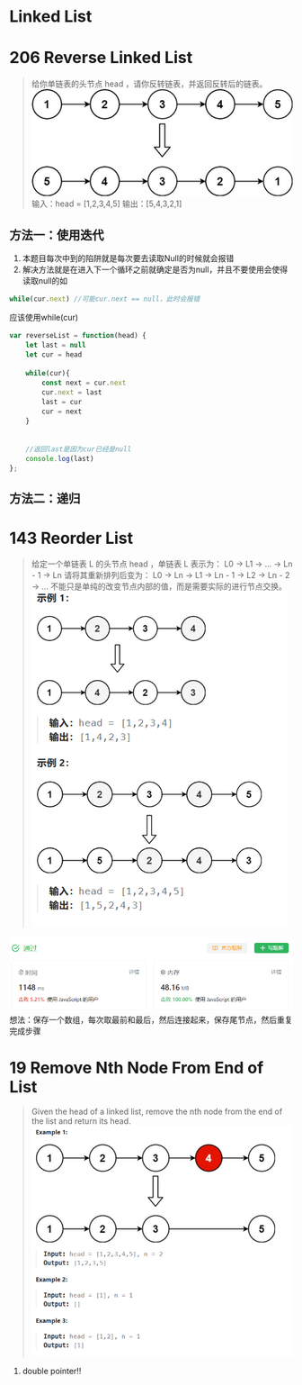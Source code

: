 # Linked List

# 206 Reverse Linked List
>给你单链表的头节点 head ，请你反转链表，并返回反转后的链表。
![Alt text](assets/image.png)
输入：head = [1,2,3,4,5]
输出：[5,4,3,2,1]

## 方法一：使用迭代
1. 本题目每次中到的陷阱就是每次要去读取Null的时候就会报错
2. 解决方法就是在进入下一个循环之前就确定是否为null，并且不要使用会使得读取null的如
```js
while(cur.next) //可能cur.next == null，此时会报错
```
应该使用while(cur)
```js
var reverseList = function(head) {
    let last = null
    let cur = head

    while(cur){
        const next = cur.next
        cur.next = last
        last = cur
        cur = next
    }


    //返回last是因为cur已经是null
    console.log(last)
};
```

## 方法二：递归

# 143 Reorder List
>给定一个单链表 L 的头节点 head ，单链表 L 表示为：
L0 → L1 → … → Ln - 1 → Ln
请将其重新排列后变为：
L0 → Ln → L1 → Ln - 1 → L2 → Ln - 2 → …
不能只是单纯的改变节点内部的值，而是需要实际的进行节点交换。
![Alt text](assets/image-1.png)

![Alt text](assets/image-2.png)
想法：保存一个数组，每次取最前和最后，然后连接起来，保存尾节点，然后重复完成步骤

# 19 Remove Nth Node From End of List
>Given the head of a linked list, remove the nth node from the end of the list and return its head.
![Alt text](assets/image-3.png)

1. double pointer!!